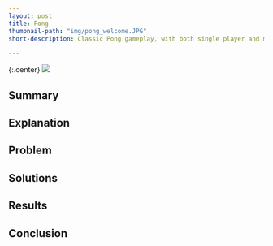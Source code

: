 ```yaml
---
layout: post
title: Pong
thumbnail-path: "img/pong_welcome.JPG"
short-description: Classic Pong gameplay, with both single player and multiplayer modes. Keyboard controls and mouse control is supported! Powered by the HTML5 canvas element.

---
```


{:.center}
![]({{site.baseurl}}/img/pong_welcome.JPG)

## Summary

## Explanation

## Problem

## Solutions

## Results

## Conclusion



     

































